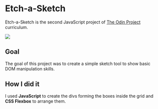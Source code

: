 # Etch-a-Sketch

Etch-a-Sketch is the second JavaScript project of [The Odin Project](https://www.theodinproject.com/) curriculum.

![](etch-visual.gif)

## Goal

The goal of this project was to create a simple sketch tool to show basic DOM manipulation skills.

## How I did it

I used **JavaScript** to create the divs forming the boxes inside the grid and **CSS Flexbox** to arrange them.